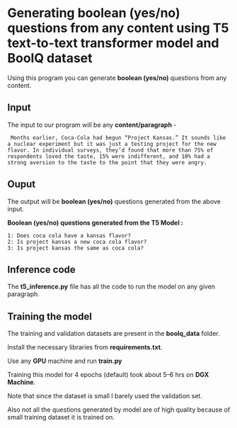 
# Generating boolean (yes/no) questions from any content using T5 text-to-text transformer model and BoolQ dataset


Using this program you can generate **boolean (yes/no)** questions from any content.

## Input

The input to our program will be any **content/paragraph** -

``` Months earlier, Coca-Cola had begun “Project Kansas.” It sounds like a nuclear experiment but it was just a testing project for the new flavor. In individual surveys, they’d found that more than 75% of respondents loved the taste, 15% were indifferent, and 10% had a strong aversion to the taste to the point that they were angry.```

## Ouput

The output will be **boolean (yes/no)** questions generated from the above input. 

**Boolean (yes/no) questions generated from the T5 Model :**

```
1: Does coca cola have a kansas flavor?
2: Is project kansas a new coca cola flavor?
3: Is project kansas the same as coca cola?

```

## Inference code

The **t5_inference.py** file has all the code to run the model on any given paragraph.

## Training the model
The training and validation datasets are present in the **boolq_data** folder.

Install the necessary libraries from **requirements.txt**.

Use any **GPU** machine and run **train.py**

Training this model for 4 epochs (default) took about 5-6 hrs on **DGX Machine**.

Note that since the dataset is small I barely used the validation set.

Also not all the questions generated by model are of high quality because of small training dataset it is trained on.
